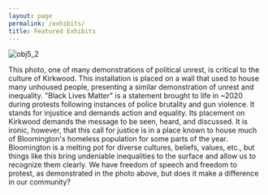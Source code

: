 ```yaml
---
layout: page
permalink: /exhibits/
title: Featured Exhibits
---
```


![obj5_2](https://user-images.githubusercontent.com/131365205/234861286-f8e6a924-8068-40bf-b871-7ee0f4bdaa14.jpeg)



This photo, one of many demonstrations of political unrest, is critical to the culture of Kirkwood. This installation is placed on a wall that used to house many unhoused people, presenting a similar demonstration of unrest and inequality. "Black Lives Matter" is a statement brought to life in ~2020 during protests following instances of police brutality and gun violence. It stands for injustice and demands action and equality. Its placement on Kirkwood demands the message to be seen, heard, and discussed. It is ironic, however, that this call for justice is in a place known to house much of Bloomington's homeless population for some parts of the year. Bloomington is a melting pot for diverse cultures, beliefs, values, etc., but things like this bring undeniable inequalities to the surface and allow us to recognize them clearly. We have freedom of speech and freedom to protest, as demonstrated in the photo above, but does it make a difference in our community?
